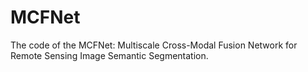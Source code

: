 # MCFNet
The code of the MCFNet: Multiscale Cross-Modal Fusion Network for Remote Sensing Image Semantic Segmentation.
